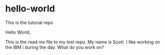 # hello-world
This is the tutorial repo

Hello World,

This is the read me file to my test repo. My name is Scott. I like working on the IBM i during the day. What do you work on?
